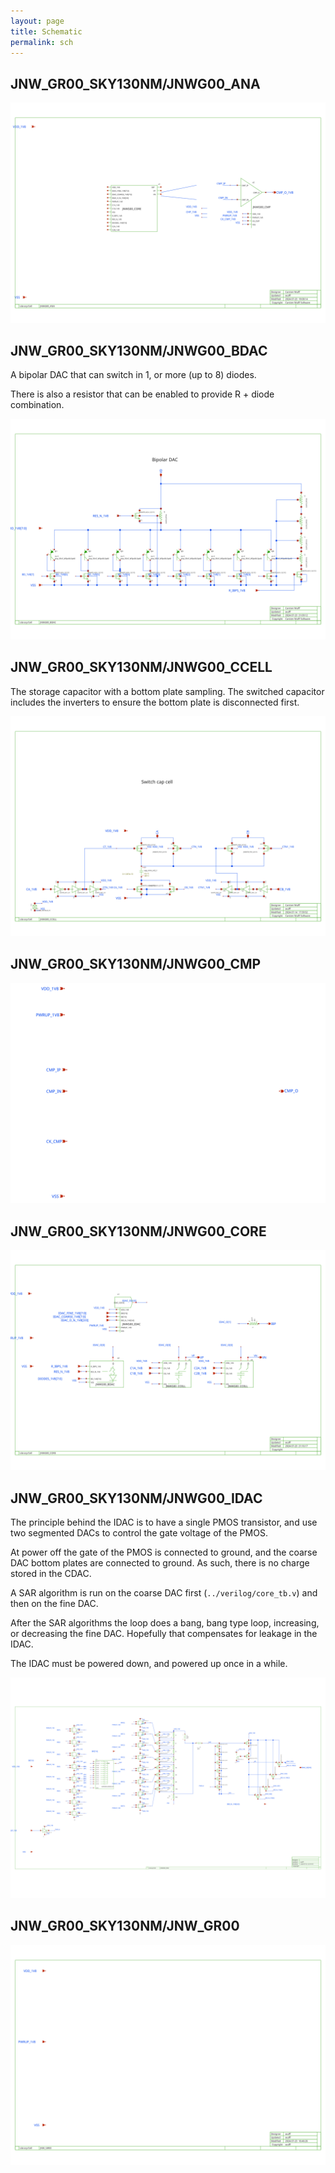 ```yaml
---
layout: page
title: Schematic
permalink: sch
---
```


## JNW\_GR00\_SKY130NM/JNWG00\_ANA




![](JNW_GR00_SKY130NM/JNWG00_ANA.svg)


## JNW\_GR00\_SKY130NM/JNWG00\_BDAC



A bipolar DAC that can switch in 1, or more (up to 8) diodes. 

There is also a resistor that can be enabled to provide R + diode combination.



![](JNW_GR00_SKY130NM/JNWG00_BDAC.svg)


## JNW\_GR00\_SKY130NM/JNWG00\_CCELL




The storage capacitor with a bottom plate sampling. The switched capacitor
includes the inverters to ensure the bottom plate is disconnected first.



![](JNW_GR00_SKY130NM/JNWG00_CCELL.svg)


## JNW\_GR00\_SKY130NM/JNWG00\_CMP




![](JNW_GR00_SKY130NM/JNWG00_CMP.svg)


## JNW\_GR00\_SKY130NM/JNWG00\_CORE




![](JNW_GR00_SKY130NM/JNWG00_CORE.svg)


## JNW\_GR00\_SKY130NM/JNWG00\_IDAC




The principle behind the IDAC is to have a single PMOS transistor, and use 
two segmented DACs to control the gate voltage of the PMOS.

At power off the gate of the PMOS is connected to ground, and the coarse DAC
bottom plates are connected to ground. As such, there is no charge stored in the
CDAC. 

A SAR algorithm is run on the coarse DAC first (`../verilog/core_tb.v`) and then on
the fine DAC. 

After the SAR algorithms the loop does a bang, bang type loop, increasing, or
decreasing the fine DAC. Hopefully that compensates for leakage in the IDAC. 

The IDAC must be powered down, and powered up once in a while.



![](JNW_GR00_SKY130NM/JNWG00_IDAC.svg)


## JNW\_GR00\_SKY130NM/JNW\_GR00




![](JNW_GR00_SKY130NM/JNW_GR00.svg)


